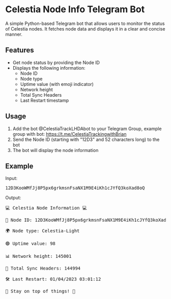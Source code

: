 # Celestia Node Info Telegram Bot

A simple Python-based Telegram bot that allows users to monitor the status of Celestia nodes. It fetches node data and displays it in a clear and concise manner.

## Features

- Get node status by providing the Node ID
- Displays the following information:
  - Node ID
  - Node type
  - Uptime value (with emoji indicator)
  - Network height
  - Total Sync Headers
  - Last Restart timestamp

## Usage

1. Add the bot @CelestiaTrackLHDAbot to your Telegram Group, example group with bot: https://t.me/CelestiaTrackingwithBrian
2. Send the Node ID (starting with "12D3" and 52 characters long) to the bot
3. The bot will display the node information

## Example

Input:

<pre>
12D3KooWMfJj8P5px6grkmsnFsaNX1M9E4iKh1cJYfQ3koXad8oQ
</pre>



Output:

<pre>
💻 Celestia Node Information 💻

🔗 Node ID: 12D3KooWMfJj8P5px6grkmsnFsaNX1M9E4iKh1cJYfQ3koXad8oQ

🌍 Node type: Celestia-Light

🟢 Uptime value: 98

📊 Network height: 145001

🚀 Total Sync Headers: 144994

🛠 Last Restart: 01/04/2023 03:01:12

🔔 Stay on top of things! 🚀
</pre>
